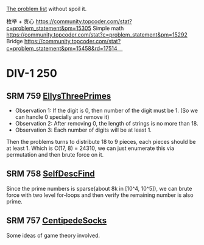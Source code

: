 [The problem list](https://www.topcoder.com/tc?module=MatchList) without spoil it. 

枚举 + 贪心 https://community.topcoder.com/stat?c=problem_statement&pm=15305
Simple math https://community.topcoder.com/stat?c=problem_statement&pm=15292
Bridge https://community.topcoder.com/stat?c=problem_statement&pm=15458&rd=17514　

# DIV-1 250 
## SRM 759 [EllysThreePrimes](https://community.topcoder.com/stat?c=problem_statement&pm=15458&rd=17514)

* Observation 1: If the digit is 0, then number of the digit must be 1. (So we can handle 0 specially and remove it)
* Observation 2: After removing 0, the length of strings is no more than 18. 
* Observation 3: Each number of digits will be at least 1.

Then the problems turns to distribute 18 to 9 pieces, each pieces should be at least 1. Which is C(17, 8) = 24310, we can just enumerate this via permutation and then brute force on it.

## SRM 758 [SelfDescFind](https://community.topcoder.com/stat?c=problem_statement&pm=15436&rd=17531)
Since the prime numbers is sparse(about 8k in [10^4, 10^5]), we can brute force with two level for-loops and then verify the remaining number is also prime.

## SRM 757 [CentipedeSocks](https://community.topcoder.com/stat?c=problem_statement&pm=15445&rd=17496)
Some ideas of game theory involved.

